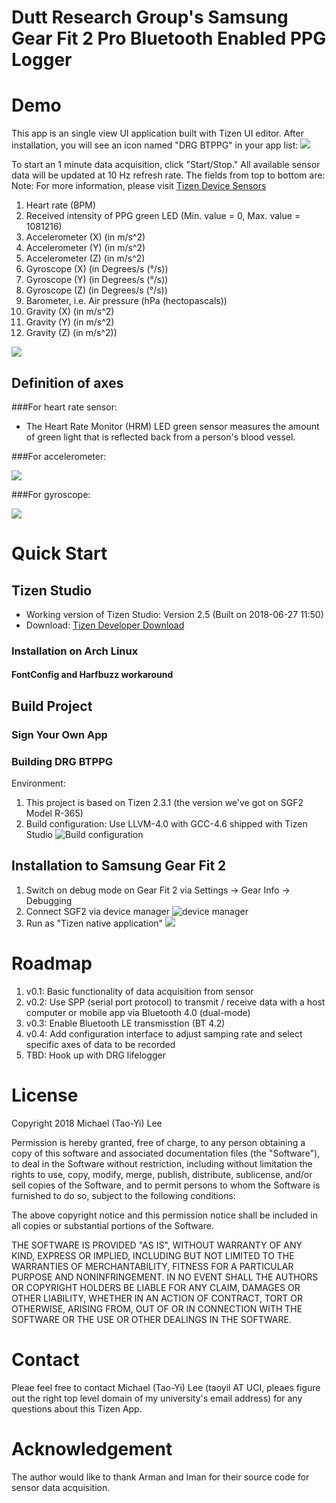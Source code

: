 # Dutt Research Group's Samsung Gear Fit 2 Pro Bluetooth Enabled PPG Logger 
# Demo
This app is an single view UI application built with Tizen UI editor. After installation, you will see an icon named "DRG BTPPG" in your app list:
![](doc/app_install.JPG)

To start an 1 minute data acquisition, click "Start/Stop." All available sensor data will be updated at 10 Hz refresh rate.
The fields from top to bottom are: 
Note: For more information, please visit [Tizen Device Sensors](https://developer.tizen.org/development/guides/native-application/location-and-sensors/device-sensors#accelerometer)

1. Heart rate (BPM)
2. Received intensity of PPG green LED  (Min. value = 0, Max. value = 1081216)
3. Accelerometer (X) (in m/s^2)
4. Accelerometer (Y) (in m/s^2)
5. Accelerometer (Z) (in m/s^2)
6. Gyroscope (X) (in Degrees/s (°/s))
7. Gyroscope (Y) (in Degrees/s (°/s))
8. Gyroscope (Z) (in Degrees/s (°/s))
6.  Barometer, i.e. Air pressure (hPa (hectopascals))
6. Gravity (X) (in m/s^2)
7. Gravity (Y) (in m/s^2)
8. Gravity (Z) (in m/s^2))

![](doc/demo_action.JPG)

## Definition of axes
###For heart rate sensor:

* The Heart Rate Monitor (HRM) LED green sensor measures the amount of green light that is reflected back from a person's blood vessel.

###For accelerometer:

![](doc/sensor_types_accelerometer_vector.png)

###For gyroscope:

![](doc/sensor_types_gyro_vector.png)

# Quick Start
## Tizen Studio 
* Working version of Tizen Studio: Version 2.5 (Built on 2018-06-27 11:50)
* Download: [Tizen Developer Download](https://developer.tizen.org/development/tizen-studio/download#)
### Installation on Arch Linux
#### FontConfig and Harfbuzz workaround

## Build Project
### Sign Your Own App

### Building DRG BTPPG
Environment:

1.  This project is based on Tizen 2.3.1 (the version we've got on SGF2 Model R-365)
2. Build configuration: Use LLVM-4.0 with GCC-4.6 shipped with Tizen Studio
![Build configuration](doc/build_conf.png)

## Installation to Samsung Gear Fit 2
1. Switch on debug mode on Gear Fit 2 via Settings -> Gear Info -> Debugging
2.  Connect SGF2 via device manager
![device manager](doc/device_manager.png)
3. Run as "Tizen native application"
![](doc/run_tizen.png)

# Roadmap
1. v0.1: Basic functionality of data acquisition from sensor
2. v0.2: Use SPP (serial port protocol) to transmit / receive data with a host computer or mobile app via Bluetooth 4.0 (dual-mode)
3. v0.3: Enable Bluetooth LE transmisstion (BT 4.2)
4. v0.4: Add configuration interface to adjust samping rate and select specific axes of data to be recorded
5. TBD: Hook up with DRG lifelogger

# License
Copyright 2018 Michael (Tao-Yi) Lee

Permission is hereby granted, free of charge, to any person obtaining a copy of this software and associated documentation files (the "Software"), to deal in the Software without restriction, including without limitation the rights to use, copy, modify, merge, publish, distribute, sublicense, and/or sell copies of the Software, and to permit persons to whom the Software is furnished to do so, subject to the following conditions:

The above copyright notice and this permission notice shall be included in all copies or substantial portions of the Software.

THE SOFTWARE IS PROVIDED "AS IS", WITHOUT WARRANTY OF ANY KIND, EXPRESS OR IMPLIED, INCLUDING BUT NOT LIMITED TO THE WARRANTIES OF MERCHANTABILITY, FITNESS FOR A PARTICULAR PURPOSE AND NONINFRINGEMENT. IN NO EVENT SHALL THE AUTHORS OR COPYRIGHT HOLDERS BE LIABLE FOR ANY CLAIM, DAMAGES OR OTHER LIABILITY, WHETHER IN AN ACTION OF CONTRACT, TORT OR OTHERWISE, ARISING FROM, OUT OF OR IN CONNECTION WITH THE SOFTWARE OR THE USE OR OTHER DEALINGS IN THE SOFTWARE.
# Contact
Pleae feel free to contact Michael (Tao-Yi) Lee (taoyil AT UCI, pleaes figure out the right top level domain of my university's  email address) for any questions about this Tizen App.

# Acknowledgement
The author would like to thank Arman and Iman for their source code for sensor data acquisition. 
